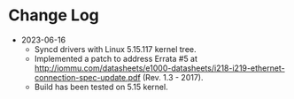 # Change Log

* 2023-06-16
  - Syncd drivers with Linux 5.15.117 kernel tree.
  - Implemented a patch to address Errata #5 at http://iommu.com/datasheets/e1000-datasheets/i218-i219-ethernet-connection-spec-update.pdf (Rev. 1.3 - 2017).
  - Build has been tested on 5.15 kernel.

